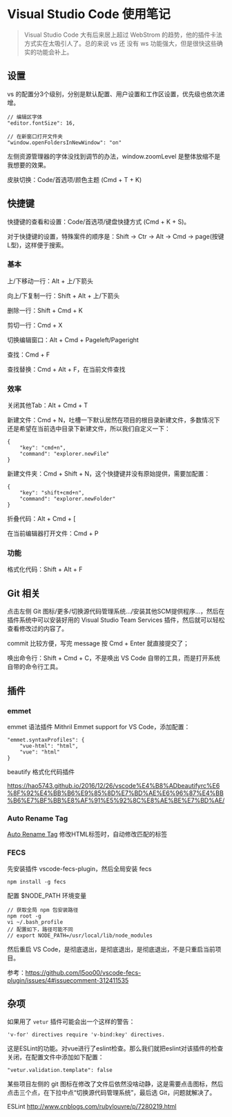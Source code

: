 # Visual Studio Code 使用笔记

> Visual Studio Code 大有后来居上超过 WebStrom 的趋势，他的插件卡法方式实在太吸引人了。总的来说 vs 还 没有 ws 功能强大，但是很快这些确实的功能会补上。

## 设置

vs 的配置分3个级别，分别是默认配置、用户设置和工作区设置，优先级也依次递增。

    // 编辑区字体
    "editor.fontSize": 16,

    // 在新窗口打开文件夹
    "window.openFoldersInNewWindow": "on"

左侧资源管理器的字体没找到调节的办法，window.zoomLevel 是整体放缩不是我想要的效果。

皮肤切换：Code/首选项/颜色主题 (Cmd + T + K)

## 快捷键

快捷键的查看和设置：Code/首选项/键盘快捷方式 (Cmd + K + S)。

对于快捷键的设置，特殊案件的顺序是：Shift -> Ctr -> Alt -> Cmd -> page(按键L型)，这样便于搜索。

### 基本

上/下移动一行：Alt + 上/下箭头

向上/下复制一行：Shift + Alt + 上/下箭头

删除一行：Shift + Cmd + K

剪切一行：Cmd + X

切换编辑窗口：Alt + Cmd + Pageleft/Pageright

查找：Cmd + F

查找替换：Cmd + Alt + F，在当前文件查找

### 效率

关闭其他Tab：Alt + Cmd + T

新建文件：Cmd + N，吐槽一下默认居然在项目的根目录新建文件，多数情况下还是希望在当前选中目录下新建文件，所以我们自定义一下：

    {
        "key": "cmd+n",
        "command": "explorer.newFile"
    }

新建文件夹：Cmd + Shift + N，这个快捷键并没有原始提供，需要加配置：

    {
        "key": "shift+cmd+n",
        "command": "explorer.newFolder"
    }

折叠代码：Alt + Cmd + [

在当前编辑器打开文件：Cmd + P

### 功能

格式化代码：Shift + Alt + F

## Git 相关

点击左侧 Git 图标/更多/切换源代码管理系统.../安装其他SCM提供程序...，然后在插件系统中可以安装好用的 Visual Studio Team Services 插件，然后就可以轻松查看修改过的内容了。

commit 比较方便，写完 message 按 Cmd + Enter 就直接提交了；

唤出命令行：Shift + Cmd + C，不是唤出 VS Code 自带的工具，而是打开系统自带的命令行工具。

## 插件

### emmet

emmet 语法插件 Mithril Emmet support for VS Code，添加配置：

    "emmet.syntaxProfiles": {
        "vue-html": "html",
        "vue": "html"
    }

beautify 格式化代码插件

https://hao5743.github.io/2016/12/26/vscode%E4%B8%ADbeautifyrc%E6%8F%92%E4%BB%B6%E9%85%8D%E7%BD%AE%E6%96%87%E4%BB%B6%E7%BF%BB%E8%AF%91%E5%92%8C%E8%AE%BE%E7%BD%AE/

### Auto Rename Tag

[Auto Rename Tag](https://marketplace.visualstudio.com/items?itemName=formulahendry.auto-rename-tag) 修改HTML标签时，自动修改匹配的标签

### FECS

先安装插件 vscode-fecs-plugin，然后全局安装 fecs

    npm install -g fecs

配置 $NODE_PATH 环境变量

    // 获取全局 npm 包安装路径
    npm root -g
    vi ~/.bash_profile
    // 配置如下，路径可能不同
    // export NODE_PATH=/usr/local/lib/node_modules

然后重启 VS Code，是彻底退出，是彻底退出，是彻底退出，不是只重启当前项目。

参考：https://github.com/l5oo00/vscode-fecs-plugin/issues/4#issuecomment-312411535

## 杂项

如果用了 `vetur` 插件可能会出一个这样的警告：

    'v-for' directives require 'v-bind:key' directives.
    
这是ESLint的功能。对vue进行了eslint检查。那么我们就把eslint对该插件的检查关闭，在配置文件中添加如下配置：

    "vetur.validation.template": false

某些项目左侧的 git 图标在修改了文件后依然没啥动静，这是需要点击图标，然后点击三个点，在下拉中点“切换源代码管理系统”，最后选 Git，问题就解决了。

ESLint
http://www.cnblogs.com/rubylouvre/p/7280219.html